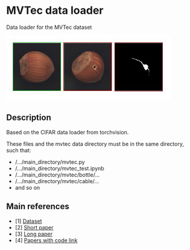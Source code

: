 # MVTec data loader
Data loader for the MVTec dataset

![MVTec example](/imgs/mvtec_example.jpg)

## Description

Based on the CIFAR data loader from torchvision.

These files and the mvtec data directory must be in the same directory, such that:
- /.../main_directory/mvtec.py
- /.../main_directory/mvtec_test.ipynb
- /.../main_directory/mvtec/bottle/...
- /.../main_directory/mvtec/cable/...
- and so on

## Main references

- [1] [Dataset](https://www.mvtec.com/company/research/datasets/mvtec-ad)
- [2] [Short paper](https://openaccess.thecvf.com/content_CVPR_2019/papers/Bergmann_MVTec_AD_--_A_Comprehensive_Real-World_Dataset_for_Unsupervised_Anomaly_CVPR_2019_paper.pdf)
- [3] [Long paper](https://link.springer.com/content/pdf/10.1007/s11263-020-01400-4.pdf)
- [4] [Papers with code link](https://paperswithcode.com/dataset/mvtecad)
